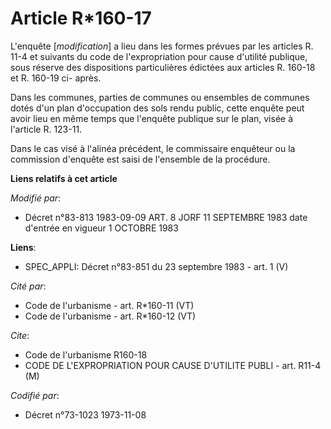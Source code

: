 # Article R*160-17

L'enquête [*modification*] a lieu dans les formes prévues par les articles R. 11-4 et suivants du code de l'expropriation
pour cause d'utilité publique, sous réserve des dispositions particulières édictées aux articles R. 160-18 et R. 160-19 ci-
après.

Dans les communes, parties de communes ou ensembles de communes dotés d'un plan d'occupation des sols rendu public, cette
enquête peut avoir lieu en même temps que l'enquête publique sur le plan, visée à l'article R. 123-11.

Dans le cas visé à l'alinéa précédent, le commissaire enquêteur ou la commission d'enquête est saisi de l'ensemble de la
procédure.

**Liens relatifs à cet article**

_Modifié par_:

  - Décret n°83-813 1983-09-09 ART. 8 JORF 11 SEPTEMBRE 1983 date d'entrée en vigueur 1 OCTOBRE 1983

**Liens**:

  - SPEC_APPLI: Décret n°83-851 du 23 septembre 1983 - art. 1 (V)

_Cité par_:

  - Code de l'urbanisme - art. R*160-11 (VT)
  - Code de l'urbanisme - art. R*160-12 (VT)

_Cite_:

  - Code de l'urbanisme R160-18
  - CODE DE L'EXPROPRIATION POUR CAUSE D'UTILITE PUBLI - art. R11-4 (M)

_Codifié par_:

  - Décret n°73-1023 1973-11-08
